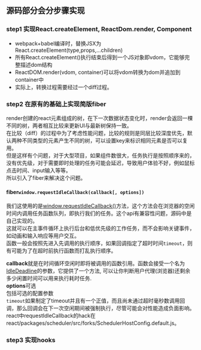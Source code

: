 ## 源码部分会分步骤实现

### step1 实现React.createElement, ReactDom.render, Component
- webpack+babel编译时，替换JSX为React.createElement(type,props,...children)
- 所有React.createElement()执⾏结束后得到⼀个JS对象即vdom，它能够完整描述dom结构
- ReactDOM.render(vdom, container)可以将vdom转换为dom并追加到container中
- 实际上，转换过程需要经过⼀个diff过程。

### step2 在原有的基础上实现简版fiber
render创建的react元素组成的树，在下一次数据状态变化时，render会返回一棵不同的树，两者相互比较来更新UI与最新树保持一致。  
在比较（diff）的过程中为了考虑性能问题，比较的规则是同层比较深度优先，默认两种不同类型的元素产生不同的树，可以设置key来标识相同元素是否可以复用。  
但是这样有个问题，对于大型项目，如果组件数很大，任务执行是按照顺序来的，没有优先级，对于需要即时处理的任务可能会延迟，导致用户体验不好，例如鼠标点击时间、input输入等等。  
所以引入了fiber来解决这个问题。

#### fiber``window.requestIdleCallback(callback[, options])``
我们这使用的是[window.requestIdleCallback()](https://developer.mozilla.org/zh-CN/docs/Web/API/Window/requestIdleCallback)⽅法，这个方法会在浏览器的空闲时间内调用任务函数队列，即执行我们的任务。这个api有兼容性问题，源码中是自己实现的。  
这就可以在主事件循环上执行后台和低优先级的工作任务，而不会影响关键事件，如动画和输入响应等用户交互。  
函数一般会按照先进入先调用的执行顺序，如果回调指定了超时时间``timeout``，则有可能为了在超时前执⾏函数⽽打乱执⾏顺序。  

**callback**就是在时间循环空闲时即将被调用的函数引用。函数会接受一个名为[IdleDeadline](https://developer.mozilla.org/zh-CN/docs/Web/API/IdleDeadline)的参数，它提供了一个方法, 可以让你判断用户代理(浏览器)还剩余多少闲置时间可以用来执行耗时任务.  
**options**可选  
包括可选的配置参数  
``timeout``如果制定了timeout并且有一个正值，而且尚未通过超时毫秒数调用回调，那么回调会在下一次空闲期间被强制执行，尽管可能会对性能造成负面影响。  
react中requestIdleCallback的hack在
react/packages/scheduler/src/forks/SchedulerHostConfig.default.js。

### step3 实现hooks